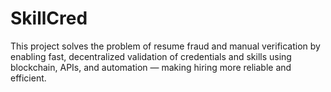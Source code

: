 # SkillCred
This project solves the problem of resume fraud and manual verification by enabling fast, decentralized validation of credentials and skills using blockchain, APIs, and automation — making hiring more reliable and efficient.
